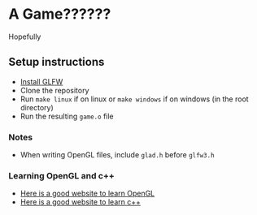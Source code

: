 # A Game??????

Hopefully

## Setup instructions

- [Install GLFW](https://www.glfw.org/download.html)
- Clone the repository
- Run `make linux` if on linux or `make windows` if on windows (in the root directory)
- Run the resulting `game.o` file

### Notes

- When writing OpenGL files, include `glad.h` before `glfw3.h`

### Learning OpenGL and c++

- [Here is a good website to learn OpenGL](https://www.learnopengl.com/)
- [Here is a good website to learn c++](https://www.learncpp.com/)
